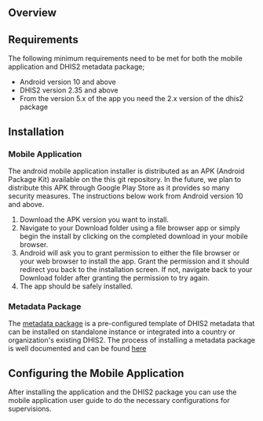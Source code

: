 ## Overview
## Requirements
The following minimum requirements need to be met for both the mobile application and DHIS2 metadata package;
* Android version 10 and above
* DHIS2 version 2.35 and above
* From the version 5.x of the app you need the 2.x version of the dhis2 package
## Installation
### Mobile Application
The android mobile application installer is distributed as an APK (Android Package Kit) available on the this git repository. In the future, we plan to distribute this APK through Google Play Store as it provides so many security measures. The instructions below work from Android version 10 and above.
1.  Download the APK version you want to install.
2.  Navigate to your Download folder using a file browser app or simply begin the install by clicking on the completed download in your mobile browser.
3.  Android will ask you to grant permission to either the file browser or your web browser to install the app. Grant the permission and it should redirect you back to the installation screen. If not, navigate back to your Download folder after granting the permission to try again.
4. The app should be safely installed.
### Metadata Package
The <a href="https://github.com/diaodiallo/mdqa_dhis_package">metadata package</a> is a pre-configured template of DHIS2 metadata that can be installed on standalone instance or integrated into a country or organization's existing DHIS2. The process of installing a metadata package is well documented and can be found <a href="https://docs.dhis2.org/en/topics/metadata/immunization/immunization-aggregate/installation.html">here</a>
## Configuring the Mobile Application
After installing the application and the DHIS2 package you can use the mobile application user guide to do the necessary configurations for supervisions.

